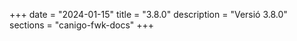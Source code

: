 +++
date        = "2024-01-15"
title       = "3.8.0"
description = "Versió 3.8.0"
sections    = "canigo-fwk-docs"
+++